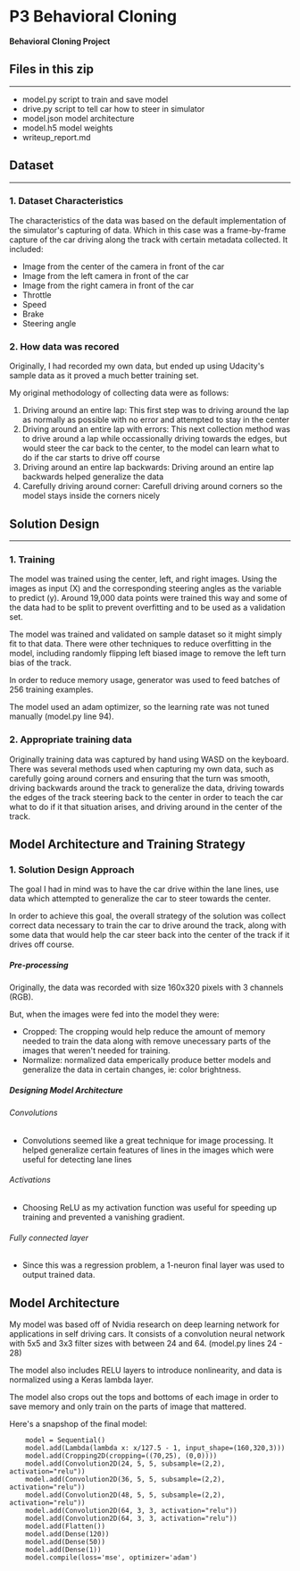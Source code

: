 # P3 Behavioral Cloning

**Behavioral Cloning Project**

## Files in this zip
---
* model.py script to train and save model
* drive.py script to tell car how to steer in simulator
* model.json model architecture
* model.h5 model weights
* writeup_report.md

## Dataset
---
### 1. Dataset Characteristics
The characteristics of the data was based on the default implementation of the simulator's capturing of data. Which in this case was a frame-by-frame capture of the car driving along the track with certain metadata collected. It included:
- Image from the center of the camera in front of the car
- Image from the left camera in front of the car
- Image from the right camera in front of the car
- Throttle
- Speed
- Brake
- Steering angle

### 2. How data was recored
Originally, I had recorded my own data, but ended up using Udacity's sample data as it proved a much better training set.

My original methodology of collecting data were as follows:
1. Driving around an entire lap: This first step was to driving around the lap as normally as possible with no error and attempted to stay in the center
2. Driving around an entire lap with errors: This next collection method was to drive around a lap while occassionally driving towards the edges, but would steer the car back to the center, to the model can learn what to do if the car starts to drive off course
3. Driving around an entire lap backwards: Driving around an entire lap backwards helped generalize the data
4. Carefully driving around corner: Carefull driving around corners so the model stays inside the corners nicely

## Solution Design
---
### 1. Training
The model was trained using the center, left, and right images. Using the images as input (X) and the corresponding steering angles as the variable to predict (y). Around 19,000 data points were trained this way and some of the data had to be split to prevent overfitting and to be used as a validation set.

The model was trained and validated on sample dataset so it might simply fit to that data. There were other techniques to reduce overfitting in the model, including randomly flipping left biased image to remove the left turn bias of the track.

In order to reduce memory usage, generator was used to feed batches of 256 training examples.

The model used an adam optimizer, so the learning rate was not tuned manually (model.py line 94).

### 2. Appropriate training data

Originally training data was captured by hand using WASD on the keyboard. There was several methods used when capturing my own data, such as carefully going around corners and ensuring that the turn was smooth, driving backwards around the track to generalize the data, driving towards the edges of the track steering back to the center in order to teach the car what to do if it that situation arises, and driving around in the center of the track.

## Model Architecture and Training Strategy

### 1. Solution Design Approach
The goal I had in mind was to have the car drive within the lane lines, use data which attempted to generalize the car to steer towards the center.

In order to achieve this goal, the overall strategy of the solution was collect correct data necessary to train the car to drive around the track, along with some data that would help the car steer back into the center of the track if it drives off course. 

##### Pre-processing
Originally, the data was recorded with size 160x320 pixels with 3 channels (RGB).

But, when the images were fed into the model they were:
- Cropped: The cropping would help reduce the amount of memory needed to train the data along with remove unecessary parts of the images that weren't needed for training.
-  Normalize: normalized data emperically produce better models and generalize the data in certain changes, ie: color brightness.

##### Designing Model Architecture
###### Convolutions
- Convolutions seemed like a great technique for image processing. It helped generalize certain features of lines in the images which were useful for detecting lane lines
###### Activations
- Choosing ReLU as my activation function was useful for speeding up training and prevented a vanishing gradient.

###### Fully connected layer
- Since this was a regression problem, a 1-neuron final layer was used to output trained data.

## Model Architecture
My model was based off of Nvidia research on deep learning network for applications in self driving cars. It consists of a convolution neural network with 5x5 and 3x3 filter sizes with between 24 and 64. (model.py lines 24 - 28)

The model also includes RELU layers to introduce nonlinearity, and data is normalized using a Keras lambda layer.

The model also crops out the tops and bottoms of each image in order to save memory and only train on the parts of image that mattered.

Here's a snapshop of the final model:
~~~~
    model = Sequential()
    model.add(Lambda(lambda x: x/127.5 - 1, input_shape=(160,320,3)))
    model.add(Cropping2D(cropping=((70,25), (0,0))))
    model.add(Convolution2D(24, 5, 5, subsample=(2,2), activation="relu"))
    model.add(Convolution2D(36, 5, 5, subsample=(2,2), activation="relu"))
    model.add(Convolution2D(48, 5, 5, subsample=(2,2), activation="relu"))
    model.add(Convolution2D(64, 3, 3, activation="relu"))
    model.add(Convolution2D(64, 3, 3, activation="relu"))
    model.add(Flatten())
    model.add(Dense(120))
    model.add(Dense(50))
    model.add(Dense(1))
    model.compile(loss='mse', optimizer='adam')
~~~~

